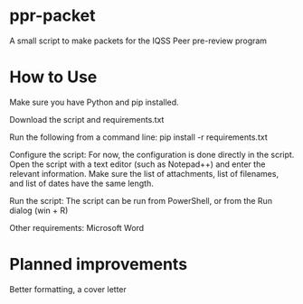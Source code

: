 # ppr-packet
A small script to make packets for the IQSS Peer pre-review program



# How to Use

Make sure you have Python and pip installed. 

Download the script and requirements.txt

Run the following from a command line: pip install -r requirements.txt

Configure the script: For now, the configuration is done directly in the script. Open the script with a text editor (such as Notepad++) and enter the relevant information. Make sure the list of attachments, list of filenames, and list of dates have the same length. 

Run the script: The script can be run from PowerShell, or from the Run dialog (win + R)

Other requirements: Microsoft Word

# Planned improvements
Better formatting, a cover letter
